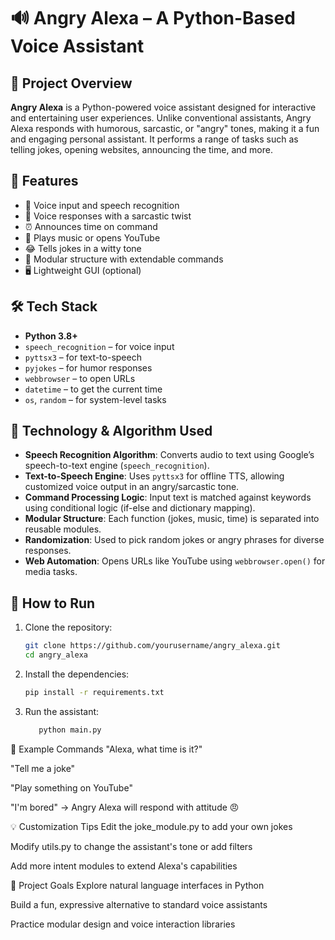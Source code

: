 # 🔊 Angry Alexa – A Python-Based Voice Assistant

## 🧠 Project Overview

**Angry Alexa** is a Python-powered voice assistant designed for interactive and entertaining user experiences. Unlike conventional assistants, Angry Alexa responds with humorous, sarcastic, or "angry" tones, making it a fun and engaging personal assistant. It performs a range of tasks such as telling jokes, opening websites, announcing the time, and more.

## 🚀 Features

- 🎤 Voice input and speech recognition
- 💬 Voice responses with a sarcastic twist
- ⏰ Announces time on command
- 🎵 Plays music or opens YouTube
- 😂 Tells jokes in a witty tone
- 🧠 Modular structure with extendable commands
- 🖥️ Lightweight GUI (optional)


## 🛠️ Tech Stack

- **Python 3.8+**
- `speech_recognition` – for voice input
- `pyttsx3` – for text-to-speech
- `pyjokes` – for humor responses
- `webbrowser` – to open URLs
- `datetime` – to get the current time
- `os`, `random` – for system-level tasks

## 🧠 Technology & Algorithm Used

- **Speech Recognition Algorithm**: Converts audio to text using Google’s speech-to-text engine (`speech_recognition`).
- **Text-to-Speech Engine**: Uses `pyttsx3` for offline TTS, allowing customized voice output in an angry/sarcastic tone.
- **Command Processing Logic**: Input text is matched against keywords using conditional logic (if-else and dictionary mapping).
- **Modular Structure**: Each function (jokes, music, time) is separated into reusable modules.
- **Randomization**: Used to pick random jokes or angry phrases for diverse responses.
- **Web Automation**: Opens URLs like YouTube using `webbrowser.open()` for media tasks.

## 🧪 How to Run

1. Clone the repository:
   ```bash
   git clone https://github.com/yourusername/angry_alexa.git
   cd angry_alexa
   
2. Install the dependencies:
      ```bash
      pip install -r requirements.txt
      
3. Run the assistant:
   ```bash
      python main.py

🎯 Example Commands
"Alexa, what time is it?"

"Tell me a joke"

"Play something on YouTube"

"I'm bored" → Angry Alexa will respond with attitude 😠

💡 Customization Tips
Edit the joke_module.py to add your own jokes

Modify utils.py to change the assistant's tone or add filters

Add more intent modules to extend Alexa's capabilities

🤖 Project Goals
Explore natural language interfaces in Python

Build a fun, expressive alternative to standard voice assistants

Practice modular design and voice interaction libraries


